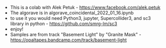 * This is a colab with Alek Petuk - https://www.facebook.com/alek.petuk
* The algorave is in algorave_coincidental_2022_01_16.ipynb
* to use it you would need Python3, jupyter, Supercollider3, and sc3 library in python - https://github.com/smrg-lm/sc3
* enjoy!
* Samples are from track "Basement Light" by "Granite Mask" - https://opaltapes.bandcamp.com/track/basement-light
